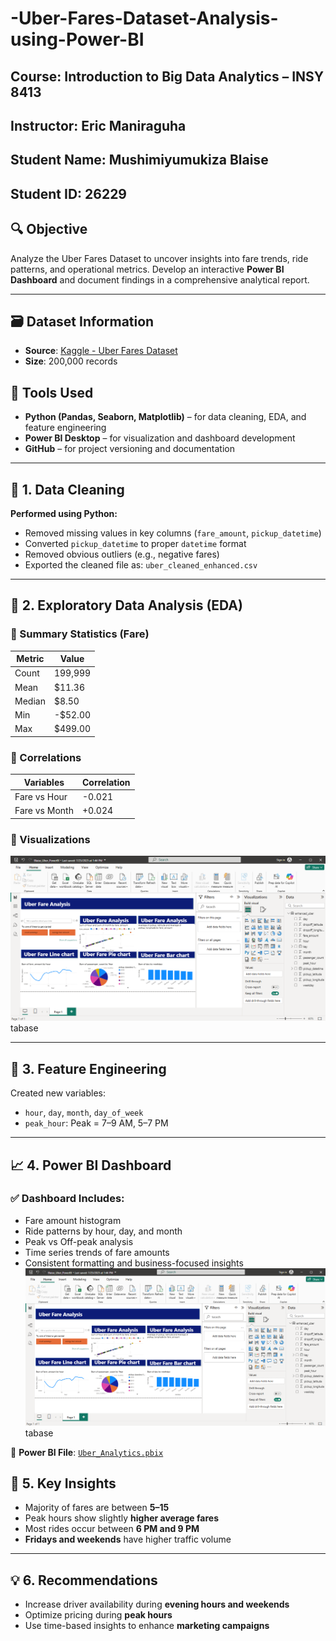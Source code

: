 # -Uber-Fares-Dataset-Analysis-using-Power-BI

## Course: Introduction to Big Data Analytics – INSY 8413
## Instructor: Eric Maniraguha
## Student Name: Mushimiyumukiza Blaise
## Student ID: 26229
## 🔍 Objective
Analyze the Uber Fares Dataset to uncover insights into fare trends, ride patterns, and operational metrics. Develop an interactive **Power BI Dashboard** and document findings in a comprehensive analytical report.

---

## 🗃️ Dataset Information

- **Source**: [Kaggle - Uber Fares Dataset](https://www.kaggle.com/)
- **Size**: 200,000 records

## 🧰 Tools Used

- **Python (Pandas, Seaborn, Matplotlib)** – for data cleaning, EDA, and feature engineering  
- **Power BI Desktop** – for visualization and dashboard development  
- **GitHub** – for project versioning and documentation

---

## 🧼 1. Data Cleaning

**Performed using Python:**
- Removed missing values in key columns (`fare_amount`, `pickup_datetime`)
- Converted `pickup_datetime` to proper `datetime` format
- Removed obvious outliers (e.g., negative fares)
- Exported the cleaned file as: `uber_cleaned_enhanced.csv`

---

## 🧪 2. Exploratory Data Analysis (EDA)

### 🔹 Summary Statistics (Fare)
| Metric       | Value   |
|--------------|---------|
| Count        | 199,999 |
| Mean         | $11.36  |
| Median       | $8.50   |
| Min          | -$52.00 |
| Max          | $499.00 |

### 🔹 Correlations
| Variables           | Correlation |
|---------------------|-------------|
| Fare vs Hour        | -0.021      |
| Fare vs Month       | +0.024      |

### 🔹 Visualizations
![Da creation](dash.png)tabase

---

## 🧠 3. Feature Engineering

Created new variables:
- `hour`, `day`, `month`, `day_of_week`
- `peak_hour`: Peak = 7–9 AM, 5–7 PM

---

## 📈 4. Power BI Dashboard

### ✅ Dashboard Includes:
- Fare amount histogram
- Ride patterns by hour, day, and month
- Peak vs Off-peak analysis
- Time series trends of fare amounts
- Consistent formatting and business-focused insights
  ![Da creation](dash.png)tabase

📁 **Power BI File**: [`Uber_Analytics.pbix`](./Uber_Analytics.pbix)


## 📝 5. Key Insights

- Majority of fares are between **$5–$15**
- Peak hours show slightly **higher average fares**
- Most rides occur between **6 PM and 9 PM**
- **Fridays and weekends** have higher traffic volume

---

## 💡 6. Recommendations

- Increase driver availability during **evening hours and weekends**
- Optimize pricing during **peak hours**
- Use time-based insights to enhance **marketing campaigns**
